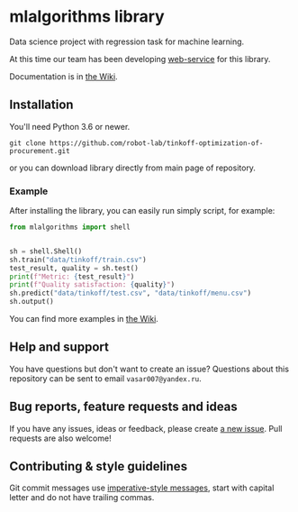 # mlalgorithms library

Data science project with regression task for machine learning.

At this time our team has been developing [web-service](https://github.com/robot-lab/tinkoff-web-service) for this library.

Documentation is in [the Wiki](https://github.com/robot-lab/tinkoff-optimization-of-procurement/wiki).

## Installation

You'll need Python 3.6 or newer.

```git
git clone https://github.com/robot-lab/tinkoff-optimization-of-procurement.git
```

or you can download library directly from main page of repository.

### Example

After installing the library, you can easily run simply script, for example:

```python
from mlalgorithms import shell


sh = shell.Shell()
sh.train("data/tinkoff/train.csv")
test_result, quality = sh.test()
print(f"Metric: {test_result}")
print(f"Quality satisfaction: {quality}")
sh.predict("data/tinkoff/test.csv", "data/tinkoff/menu.csv")
sh.output()

```

You can find more examples in [the Wiki](https://github.com/robot-lab/tinkoff-optimization-of-procurement/wiki).

## Help and support

You have questions but don't want to create an issue? Questions about this repository can be sent to email `vasar007@yandex.ru`.

## Bug reports, feature requests and ideas

If you have any issues, ideas or feedback, please create [a new issue](https://github.com/robot-lab/tinkoff-optimization-of-procurement/issues/new/choose). Pull requests are also welcome!

## Contributing & style guidelines

Git commit messages use [imperative-style messages](https://stackoverflow.com/a/3580764/2867076), start with capital letter and do not have trailing commas.
